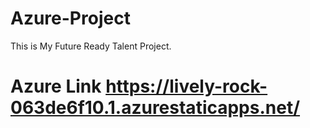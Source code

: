 # Azure-Project
This is My Future Ready Talent Project.
# Azure Link https://lively-rock-063de6f10.1.azurestaticapps.net/
